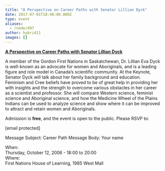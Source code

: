 ```yaml
---
title: "A Perspective on Career Paths with Senator Lillian Dyck"
date: 2017-07-01T18:48:00.000Z
type: event
aliases:
  - /node/497
author: hybrid11
images: []
---
```


<div class="field field-name-body field-type-text-with-summary field-label-hidden"><div class="field-items"><div class="field-item even"><p><u><b>A Perspective on Career Paths with Senator Lillian Dyck</b></u></p>
<p>A member of the Gordon First Nations in Saskatchewan, Dr. Lillian Eva Dyck is well-known as an advocate for women and Aboriginals, and is a leading figure and role model in Canada&#x2019;s scientific community. At the Keynote, Senator Dyck will talk about her family background and education. Feminism and Cree beliefs have proved to be of great help in providing her with insights and the strength to overcome various obstacles in her career as a scientist and professor. She will compare Western science, feminist science and Aboriginal science, and how the Medicine Wheel of the Plains Indians can be used to analyze science and show where it can be improved to attract and retain women and Aboriginals.</p>
<p>Admission is <b>free</b>, and the event is open to the public. Please RSVP to:</p>
<p><a gref="mailto=new@mech.ubc.ca"><span class="__cf_email__" data-cfemail="721c1705321f17111a5c0710115c1113">[email&#xA0;protected]</span></a></p>
<p>Message Subject: Career Path Message Body: Your name</p>
</div></div></div><div class="field field-name-field-dates field-type-datetime field-label-above"><div class="field-label">When:&#xA0;</div><div class="field-items"><div class="field-item even"><span class="date-display-single">Thursday, October 12, 2006 - <span class="date-display-range"><span class="date-display-start">18:00</span> to <span class="date-display-end">20:00</span></span></span></div></div></div><div class="field field-name-field-location field-type-text field-label-above"><div class="field-label">Where:&#xA0;</div><div class="field-items"><div class="field-item even">First Nations House of Learning, 1985 West Mall</div></div></div>    <footer>
          </footer>